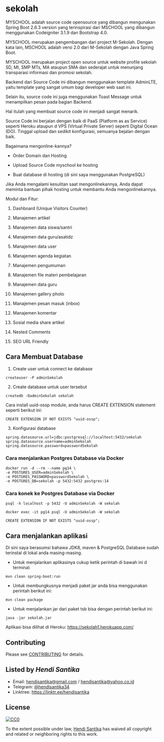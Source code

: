 # sekolah
MYSCHOOL adalah source code opensource yang dibangun mengunakan Spring Boot 2.6.3 version yang terinspirasi dari MSCHOOL
yang dibangun menggunakan Codeigniter 3.1.9 dan Bootstrap 4.0.

MYSCHOOL merupakan pengembangan dari project M-Sekolah. Dengan kata lain, MSCHOOL adalah versi 2.0 dari M-Sekolah dengan Java Spring Boot.

MYSCHOOL merupakan project open source untuk website profile sekolah SD, MI, SMP MTs, MA ataupun SMA dan sederajat untuk menunjang transparasi informasi dan promosi sekolah.

Backend dari Source Code ini dibangun menggunakan template AdminLTE, yaitu template yang sangat umum bagi developer web saat ini.

Selain itu, source code ini juga menggunakan Toast Message untuk menampilkan pesan pada bagian Backend.

Hal itulah yang membuat source code ini menjadi sangat menarik.

Source Code ini berjalan dengan baik di PaaS (Platform as as Service) seperti Heroku ataupun d VPS (Virtual Private
Server) seperti Digital Ocean (DO). Tinggal upload dan sedikit konfigurasi, semuanya bejalan dengan baik.

Bagaimana mengonline-kannya?

- Order Domain dan Hosting

- Upload Source Code myschool ke hosting

- Buat database di hosting (di sini saya menggunakan PostgreSQL)


Jika Anda mengalami kesulitan saat mengonlinekannya, Anda dapat meminta bantuan pihak hosting untuk membantu Anda mengonlinekannya.


Modul dan Fitur:

1. Dashboard (Unique Visitors Counter)

2. Manajemen artikel

3. Manajemen data siswa/santri

4. Manajemen data guru/asatidz

5. Manajemen data user

6. Manajemen agenda kegiatan

7. Manajemen pengumuman

8. Manajemen file materi pembelajaran

9. Manajemen data guru

10. Manajemen gallery photo

11. Manajemen pesan masuk (inbox)

12. Manajemen komentar

13. Sosial media share artikel

14. Nested Comments

15. SEO URL Friendly

## Cara Membuat Database
1. Create user untuk connect ke database
```
createuser -P adminSekolah
```

2. Create database untuk user tersebut
```
createdb -OadminSekolah sekolah
```
Cara install uuid-ossp module, anda harus CREATE EXTENSION statement seperti berikut ini:
```
CREATE EXTENSION IF NOT EXISTS "uuid-ossp";
```

3. Konfigurasi database

```
spring.datasource.url=jdbc:postgresql://localhost:5432/sekolah
spring.datasource.username=adminSekolah
spring.datasource.password=passwordSekolah
```

### Cara menjalankan Postgres Database via Docker

```
docker run -d --rm --name pg14 \
-e POSTGRES_USER=adminSekolah \
-e POSTGRES_PASSWORD=passwordSekolah \
-e POSTGRES_DB=sekolah -p 5432:5432 postgres:14
```

### Cara konek ke Postgres Database via Docker

```shell
psql -h localhost -p 5432 -U adminSekolah -W sekolah

docker exec -it pg14 psql -U adminSekolah -W sekolah

CREATE EXTENSION IF NOT EXISTS "uuid-ossp";
```

## Cara menjalankan aplikasi

Di sini saya berasumsi bahawa JDK8, maven & PostgreSQL Database sudah terinstal di lokal anda masing-masing.

* Untuk menjalankan aplikasinya cukup ketik perintah di bawah ini d terminal:

```shell
mvn clean spring-boot:run
```


* Untuk membungkusnya menjadi paket jar anda bisa menggunakan perintah berikut ini:
```
mvn clean package
```

* Untuk menjalankan jar dari paket tsb bisa dengan perintah berikut ini:
```
java -jar sekolah.jar
```
Aplikasi bisa dilihat di Heroku: https://sekolah1.herokuapp.com/

## Contributing
Please see [CONTRIBUTING](CONTRIBUTING.md) for details.

## Listed by *Hendi Santika*
- Email: hendisantika@gmail.com / hendisantika@yahoo.co.id
- Telegram: [@hendisantika34](https://t.me/hendisantika34)
- Linktree: https://linktr.ee/hendisantika

## License

[![CC0](https://i.creativecommons.org/p/zero/1.0/88x31.png)](https://creativecommons.org/publicdomain/zero/1.0/)

To the extent possible under law, [Hendi Santika](https://github.com/hendisantika) has waived all copyright and related or neighboring rights to this work.
